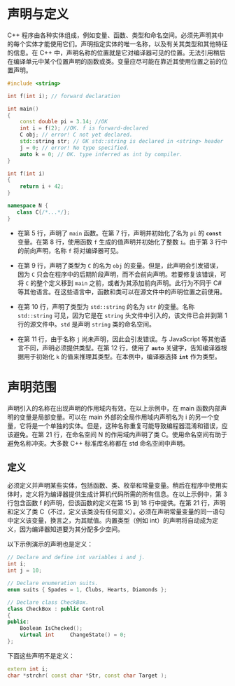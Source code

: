 # 声明与定义

C++ 程序由各种实体组成，例如变量、函数、类型和命名空间。必须先声明其中的每个实体才能使用它们。声明指定实体的唯一名称，以及有关其类型和其他特征的信息。在 C++ 中，声明名称的位置就是它对编译器可见的位置。无法引用稍后在编译单元中某个位置声明的函数或类。变量应尽可能在靠近其使用位置之前的位置声明。

```cpp
#include <string>

int f(int i); // forward declaration

int main()
{
    const double pi = 3.14; //OK
    int i = f(2); //OK. f is forward-declared
    C obj; // error! C not yet declared.
    std::string str; // OK std::string is declared in <string> header
    j = 0; // error! No type specified.
    auto k = 0; // OK. type inferred as int by compiler.
}

int f(int i)
{
    return i + 42;
}

namespace N {
   class C{/*...*/};
}
```

- 在第 5 行，声明了 `main` 函数。在第 7 行，声明并初始化了名为 `pi` 的 **`const`** 变量。在第 8 行，使用函数 `f` 生成的值声明并初始化了整数 `i`。由于第 3 行中的前向声明，名称 `f` 将对编译器可见。

- 在第 9 行，声明了类型为 `C` 的名为 `obj` 的变量。但是，此声明会引发错误，因为 `C` 只会在程序中的后期阶段声明，而不会前向声明。若要修复该错误，可将 `C` 的整个定义移到 `main` 之前，或者为其添加前向声明。此行为不同于 C# 等其他语言。在这些语言中，函数和类可以在源文件中的声明位置之前使用。

- 在第 10 行，声明了类型为 `std::string` 的名为 `str` 的变量。名称 `std::string` 可见，因为它是在 `string` 头文件中引入的，该文件已合并到第 1 行的源文件中。`std` 是声明 `string` 类的命名空间。

- 在第 11 行，由于名称 `j` 尚未声明，因此会引发错误。与 JavaScript 等其他语言不同，声明必须提供类型。在第 12 行，使用了 **`auto`** 关键字，告知编译器根据用于初始化 `k` 的值来推理其类型。在本例中，编译器选择 **`int`** 作为类型。

# 声明范围

声明引入的名称在出现声明的作用域内有效。在以上示例中，在 main 函数内部声明的变量是局部变量。可以在 main 外部的全局作用域内声明名为 i 的另一个变量，它将是一个单独的实体。但是，这种名称重复可能导致编程器混淆和错误，应该避免。在第 21 行，在命名空间 N 的作用域内声明了类 C。使用命名空间有助于避免名称冲突。大多数 C++ 标准库名称都在 std 命名空间中声明。

## 定义

必须定义并声明某些实体，包括函数、类、枚举和常量变量。稍后在程序中使用实体时，定义将为编译器提供生成计算机代码所需的所有信息。在以上示例中，第 3 行包含函数 f 的声明，但该函数的定义在第 15 到 18 行中提供。在第 21 行，声明和定义了类 C（不过，定义该类没有任何意义）。必须在声明常量变量的同一语句中定义该变量，换言之，为其赋值。内置类型（例如 int）的声明将自动成为定义，因为编译器知道要为其分配多少空间。

以下示例演示的声明也是定义：

```cpp
// Declare and define int variables i and j.
int i;
int j = 10;

// Declare enumeration suits.
enum suits { Spades = 1, Clubs, Hearts, Diamonds };

// Declare class CheckBox.
class CheckBox : public Control
{
public:
    Boolean IsChecked();
    virtual int     ChangeState() = 0;
};
```

下面这些声明不是定义：

```cpp
extern int i;
char *strchr( const char *Str, const char Target );
```
